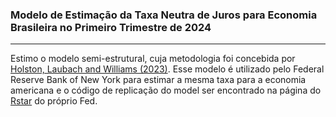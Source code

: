 ### Modelo de Estimação da Taxa Neutra de Juros para Economia Brasileira no Primeiro Trimestre de 2024
-------------------------------------------------------------------------------------------------------
 
Estimo o modelo semi-estrutural, cuja metodologia foi concebida por [Holston, Laubach and Williams (2023)](https://papers.ssrn.com/sol3/papers.cfm?abstract_id=4482053). Esse modelo é 
utilizado pelo Federal Reserve Bank of New York para estimar a mesma taxa para a economia americana e o código de replicação do model ser encontrado na página do 
[Rstar](https://www.newyorkfed.org/research/policy/rstar) do próprio Fed. 
